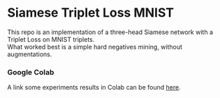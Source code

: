 # Siamese Triplet Loss MNIST
This repo is an implementation of a three-head Siamese network with a Triplet Loss on MNIST triplets.  
What worked best is a simple hard negatives mining, without augmentations.  
### Google Colab
A link some experiments results in Colab can be found [here](https://colab.research.google.com/drive/1FpAV3sazr8PexAQbzPulZvHL8NZ8JoHQ?usp=sharing).